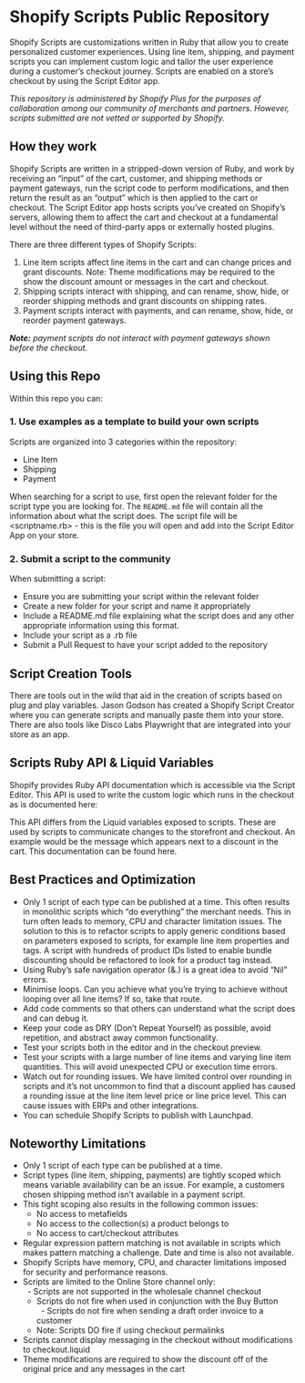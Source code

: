 # Shopify Scripts Public Repository

Shopify Scripts are customizations written in Ruby that allow you to create personalized customer experiences. Using line item, shipping, and payment scripts you can implement custom logic and tailor the user experience during a customer’s checkout journey. Scripts are enabled on a store’s checkout by using the Script Editor app.

_This repository is administered by Shopify Plus for the purposes of collaboration among our community of merchants and partners. However, scripts submitted are not vetted or supported by Shopify._

## How they work
Shopify Scripts are written in a stripped-down version of Ruby, and work by receiving an “input” of the cart, customer, and shipping methods or payment gateways, run the script code to perform modifications, and then return the result as an “output” which is then applied to the cart or checkout. The Script Editor app hosts scripts you’ve created on Shopify’s servers, allowing them to affect the cart and checkout at a fundamental level without the need of third-party apps or externally hosted plugins.

There are three different types of Shopify Scripts:

1. Line item scripts affect line items in the cart and can change prices and grant discounts. Note: Theme modifications may be required to the show the discount amount or messages in the cart and checkout.
2. Shipping scripts interact with shipping, and can rename, show, hide, or reorder shipping methods and grant discounts on shipping rates.
3. Payment scripts interact with payments, and can rename, show, hide, or reorder payment gateways.

_**Note:** payment scripts do not interact with payment gateways shown before the checkout._

## Using this Repo
Within this repo you can:

### 1. Use examples as a template to build your own scripts
Scripts are organized into 3 categories within the repository:
- Line Item
- Shipping
- Payment

When searching for a script to use, first open the relevant folder for the script type you are looking for. The `README.md` file will contain all the information about what the script does. The script file will be <scriptname.rb> - this is the file you will open and add into the Script Editor App on your store.

### 2. Submit a script to the community
When submitting a script:
- Ensure you are submitting your script within the relevant folder
- Create a new folder for your script and name it appropriately
- Include a README.md file explaining what the script does and any other appropriate information using this format.
- Include your script as a <scriptname>.rb file
- Submit a Pull Request to have your script added to the repository

## Script Creation Tools
There are tools out in the wild that aid in the creation of scripts based on plug and play variables. Jason Godson has created a Shopify Script Creator where you can generate scripts and manually paste them into your store. There are also tools like Disco Labs Playwright that are integrated into your store as an app.

## Scripts Ruby API & Liquid Variables
Shopify provides Ruby API documentation which is accessible via the Script Editor. This API is used to write the custom logic which runs in the checkout as is documented here: 

This API differs from the Liquid variables exposed to scripts. These are used by scripts to communicate changes to the storefront and checkout. An example would be the message which appears next to a discount in the cart. This documentation can be found here.

## Best Practices and Optimization
- Only 1 script of each type can be published at a time. This often results in monolithic scripts which “do everything” the merchant needs. This in turn often leads to memory, CPU and character limitation issues. The solution to this is to refactor scripts to apply generic conditions based on parameters exposed to scripts, for example line item properties and tags. A script with hundreds of product IDs listed to enable bundle discounting should be refactored to look for a product tag instead.
- Using Ruby’s safe navigation operator (&.) is a great idea to avoid “Nil” errors. 
- Minimise loops. Can you achieve what you’re trying to achieve without looping over all line items? If so, take that route.
- Add code comments so that others can understand what the script does and can debug it. 
- Keep your code as DRY (Don’t Repeat Yourself) as possible, avoid repetition, and abstract away common functionality.
- Test your scripts both in the editor and in the checkout preview.
- Test your scripts with a large number of line items and varying line item quantities. This will avoid unexpected CPU or execution time errors.
- Watch out for rounding issues. We have limited control over rounding in scripts and it’s not uncommon to find that a discount applied has caused a rounding issue at the line item level price or line price level. This can cause issues with ERPs and other integrations.
- You can schedule Shopify Scripts to publish with Launchpad.

## Noteworthy Limitations
- Only 1 script of each type can be published at a time. 
- Script types (line item, shipping, payments) are tightly scoped which means variable availability can be an issue. For example, a customers chosen shipping method isn’t available in a payment script.
- This tight scoping also results in the following common issues:  
   - No access to metafields  
   - No access to the collection(s) a product belongs to  
   - No access to cart/checkout attributes
- Regular expression pattern matching is not available in scripts which makes pattern matching a challenge. Date and time is also not available.
- Shopify Scripts have memory, CPU, and character limitations imposed for security and performance reasons. 
- Scripts are limited to the Online Store channel only:  
   - Scripts are not supported in the wholesale channel checkout  
   - Scripts do not fire when used in conjunction with the Buy Button  
   - Scripts do not fire when sending a draft order invoice to a customer  
   - Note: Scripts DO fire if using checkout permalinks  
- Scripts cannot display messaging in the checkout without modifications to checkout.liquid
- Theme modifications are required to show the discount off of the original price and any messages in the cart
